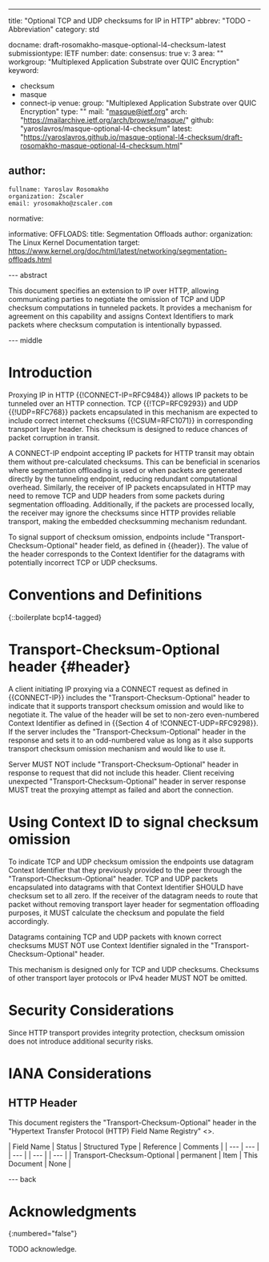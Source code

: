 ---
title: "Optional TCP and UDP checksums for IP in HTTP"
abbrev: "TODO - Abbreviation"
category: std

docname: draft-rosomakho-masque-optional-l4-checksum-latest
submissiontype: IETF
number:
date:
consensus: true
v: 3
area: ""
workgroup: "Multiplexed Application Substrate over QUIC Encryption"
keyword:
 - checksum
 - masque
 - connect-ip
venue:
  group: "Multiplexed Application Substrate over QUIC Encryption"
  type: ""
  mail: "masque@ietf.org"
  arch: "https://mailarchive.ietf.org/arch/browse/masque/"
  github: "yaroslavros/masque-optional-l4-checksum"
  latest: "https://yaroslavros.github.io/masque-optional-l4-checksum/draft-rosomakho-masque-optional-l4-checksum.html"

author:
 -
    fullname: Yaroslav Rosomakho
    organization: Zscaler
    email: yrosomakho@zscaler.com

normative:

informative:
  OFFLOADS:
    title: Segmentation Offloads
    author:
      organization: The Linux Kernel Documentation
    target: https://www.kernel.org/doc/html/latest/networking/segmentation-offloads.html


--- abstract

This document specifies an extension to IP over HTTP, allowing communicating parties to negotiate the omission of TCP and UDP checksum computations in tunneled packets. It provides a mechanism for agreement on this capability and assigns Context Identifiers to mark packets where checksum computation is intentionally bypassed.

--- middle

# Introduction

Proxying IP in HTTP {{!CONNECT-IP=RFC9484}} allows IP packets to be tunneled over an HTTP connection. TCP {{!TCP=RFC9293}} and UDP {{!UDP=RFC768}} packets encapsulated in this mechanism are expected to include correct internet checksums {{!CSUM=RFC1071}} in corresponding transport layer header. This checksum is designed to reduce chances of packet corruption in transit.

A CONNECT-IP endpoint accepting IP packets for HTTP transit may obtain them without pre-calculated checksums. This can be beneficial in scenarios where segmentation offloading is used or when packets are generated directly by the tunneling endpoint, reducing redundant computational overhead.  Similarly, the receiver of IP packets encapsulated in HTTP may need to remove TCP and UDP headers from some packets during segmentation offloading. Additionally, if the packets are processed locally, the receiver may ignore the checksums since HTTP provides reliable transport, making the embedded checksumming mechanism redundant.

To signal support of checksum omission, endpoints include "Transport-Checksum-Optional" header field, as defined in {{header}}. The value of the header corresponds to the Context Identifier for the datagrams with potentially incorrect TCP or UDP checksums.

# Conventions and Definitions

{::boilerplate bcp14-tagged}

# Transport-Checksum-Optional header {#header}

A client initiating IP proxying via a CONNECT request as defined in {{CONNECT-IP}} includes the "Transport-Checksum-Optional" header to indicate that it supports transport checksum omission and would like to negotiate it. The value of the header will be set to non-zero even-numbered Context Identifier as defined in {{Section 4 of !CONNECT-UDP=RFC9298}}. If the server includes the "Transport-Checksum-Optional" header in the response and sets it to an odd-numbered value as long as it also supports transport checksum omission mechanism and would like to use it.

Server MUST NOT include "Transport-Checksum-Optional" header in response to request that did not include this header. Client receiving unexpected "Transport-Checksum-Optional" header in server response MUST treat the proxying attempt as failed and abort the connection.

# Using Context ID to signal checksum omission

To indicate TCP and UDP checksum omission the endpoints use datagram Context Identifier that they previously provided to the peer through the "Transport-Checksum-Optional" header. TCP and UDP packets encapsulated into datagrams with that Context Identifier SHOULD have checksum set to all zero. If the receiver of the datagram needs to route that packet without removing transport layer header for segmentation offloading purposes, it MUST calculate the checksum and populate the field accordingly.

Datagrams containing TCP and UDP packets with known correct checksums MUST NOT use Context Identifier signaled in the "Transport-Checksum-Optional" header.

This mechanism is designed only for TCP and UDP checksums. Checksums of other transport layer protocols or IPv4 header MUST NOT be omitted.

# Security Considerations

Since HTTP transport provides integrity protection, checksum omission does not introduce additional security risks.


# IANA Considerations

## HTTP Header

This document registers the "Transport-Checksum-Optional" header in the "Hypertext Transfer Protocol (HTTP) Field Name Registry" <[](https://www.iana.org/assignments/http-fields)>.


| Field Name | Status | Structured Type | Reference | Comments |
| --- | --- | | --- | | --- | | --- |
| Transport-Checksum-Optional | permanent | Item | This Document | None |


--- back

# Acknowledgments
{:numbered="false"}

TODO acknowledge.
